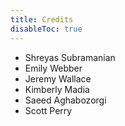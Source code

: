 ```yaml
---
title: Credits
disableToc: true
---
```

- Shreyas Subramanian
- Emily Webber
- Jeremy Wallace
- Kimberly Madia
- Saeed Aghabozorgi
- Scott Perry

<!---
note: change the url to match the new repo... using old repo as an example placeholder
--->




